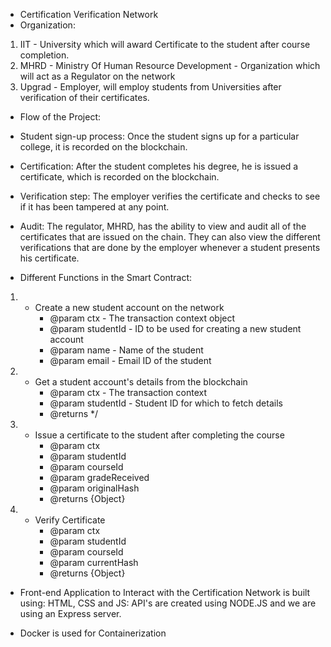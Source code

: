 - Certification Verification Network
- Organization:
1. IIT - University which will award Certificate to the student after course completion.
2. MHRD - Ministry Of Human Resource Development - Organization which will act as a Regulator on the network
3. Upgrad - Employer, will employ students from Universities after verification of their certificates.

- Flow of the Project:

- Student sign-up process: Once the student signs up for a particular college, it is recorded on the blockchain.

- Certification: After the student completes his degree, he is issued a certificate, which is recorded on the blockchain.

- Verification step: The employer verifies the certificate and checks to see if it has been tampered at any point.

- Audit: The regulator, MHRD, has the ability to view and audit all of the certificates that are issued on the chain. 
         They can also view the different verifications that are done by the employer whenever a student presents his certificate.



- Different Functions in the Smart Contract:

1. * Create a new student account on the network
	 * @param ctx - The transaction context object
	 * @param studentId - ID to be used for creating a new student account
	 * @param name - Name of the student
	 * @param email - Email ID of the student
   
2. * Get a student account's details from the blockchain
	 * @param ctx - The transaction context
	 * @param studentId - Student ID for which to fetch details
	 * @returns
	 */

3. * Issue a certificate to the student after completing the course
	 * @param ctx
	 * @param studentId
	 * @param courseId
	 * @param gradeReceived
	 * @param originalHash
	 * @returns {Object}

4. * Verify Certificate 
	 * @param ctx
	 * @param studentId
	 * @param courseId
	 * @param currentHash
	 * @returns {Object}
   
   
- Front-end Application to Interact with the Certification Network is built using: HTML, CSS and JS:
API's are created using NODE.JS and we are using an Express server.

- Docker is used for Containerization
